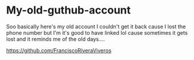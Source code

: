 # My-old-guthub-account
Soo basically here's my old account I couldn't get it back cause I lost the phone number but I'm it's good to have linked lol cause sometimes it gets lost and it reminds me of the old days....

https://github.com/FranciscoRiveraViveros
